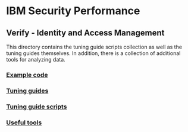 # IBM Security Performance

## Verify - Identity and Access Management

This directory contains the tuning guide scripts collection as well as the tuning guides themselves.
In addition, there is a collection of additional tools for analyzing data.

### [Example code](examples)

### [Tuning guides](docs)

### [Tuning guide scripts](scripts)

### [Useful tools](tools)
